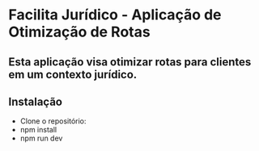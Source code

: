 
# Facilita Jurídico - Aplicação de Otimização de Rotas
## Esta aplicação visa otimizar rotas para clientes em um contexto jurídico. 
## Instalação
- Clone o repositório:
- npm install
- npm run dev

